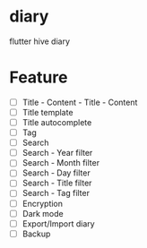 # diary

flutter hive diary

# Feature

- [ ] Title - Content - Title - Content
- [ ] Title template
- [ ] Title autocomplete
- [ ] Tag
- [ ] Search
- [ ] Search - Year filter
- [ ] Search - Month filter
- [ ] Search - Day filter
- [ ] Search - Title filter
- [ ] Search - Tag filter
- [ ] Encryption
- [ ] Dark mode
- [ ] Export/Import diary
- [ ] Backup
